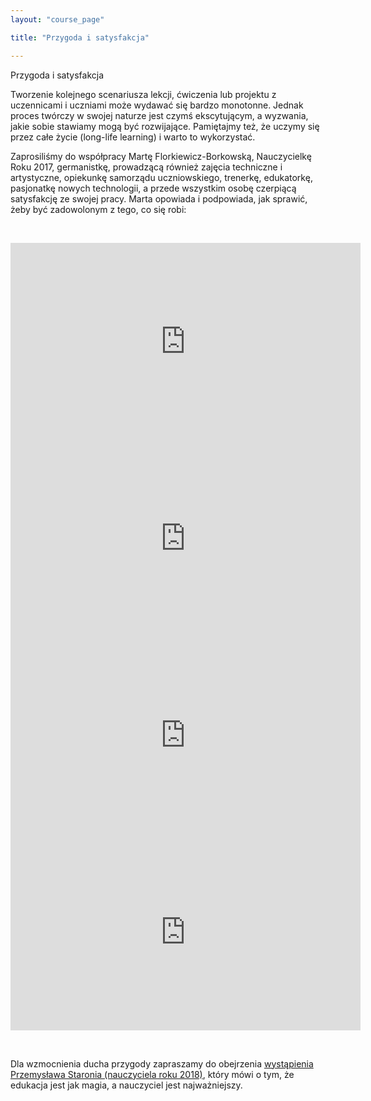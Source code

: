 ```yaml
---
layout: "course_page"

title: "Przygoda i satysfakcja"

---
```


<div class="text-center screen-title">
Przygoda i satysfakcja
</div>

<div class="screen-content">
  <p>Tworzenie kolejnego scenariusza lekcji, ćwiczenia lub projektu z uczennicami i uczniami może wydawać się bardzo monotonne. Jednak proces twórczy w swojej naturze jest czymś ekscytującym, a wyzwania, jakie sobie stawiamy mogą być rozwijające. Pamiętajmy też, że uczymy się przez całe życie (long-life learning) i warto to wykorzystać.</p>
  
  <p>Zaprosiliśmy do współpracy Martę Florkiewicz-Borkowską, Nauczycielkę Roku 2017, germanistkę, prowadzącą również zajęcia techniczne i artystyczne, opiekunkę samorządu uczniowskiego, trenerkę, edukatorkę, pasjonatkę nowych technologii, a przede wszystkim osobę czerpiącą satysfakcję ze swojej pracy. Marta opowiada i podpowiada, jak sprawić, żeby być zadowolonym z tego, co się robi:</p>
  
 &nbsp;
 
 <div class="row">
  <div class="col-md-6 col-xs-12">
    <div class="embed-responsive embed-responsive-16by9"> 
   <iframe width="560" height="315" src="https://www.youtube.com/embed/8BgbeRz1S1E" frameborder="0" allow="autoplay; encrypted-media" allowfullscreen></iframe></div>
  </div>
 
  <div class="col-md-6 col-xs-12">
    <div class="embed-responsive embed-responsive-16by9"> 
   <iframe width="560" height="315" src="https://www.youtube.com/embed/beWJ_aR4Sy4" frameborder="0" allow="autoplay; encrypted-media" allowfullscreen></iframe></div>
  </div>
  
  </div>
 
  <div class="row">
  <div class="col-md-6 col-xs-12">
    <div class="embed-responsive embed-responsive-16by9"> 
   <iframe width="560" height="315" src="https://www.youtube.com/embed/V26j5GTiOMk" frameborder="0" allow="autoplay; encrypted-media" allowfullscreen></iframe></div>
  </div>
 
  <div class="col-md-6 col-xs-12">
    <div class="embed-responsive embed-responsive-16by9"> 
   <iframe width="560" height="315" src="https://www.youtube.com/embed/iVM5tLWwWzc" frameborder="0" allow="autoplay; encrypted-media" allowfullscreen></iframe></div>
  </div>
  
  </div>
 
 &nbsp;
  
  <p>Dla wzmocnienia ducha przygody zapraszamy do obejrzenia <a class="content-link" target="_blank" href="https://www.youtube.com/embed/KJYmuYQkt7c">wystąpienia Przemysława Staronia (nauczyciela roku 2018)</a>, który mówi o tym, że edukacja jest jak magia, a nauczyciel jest najważniejszy.</p>
  
</div> 
